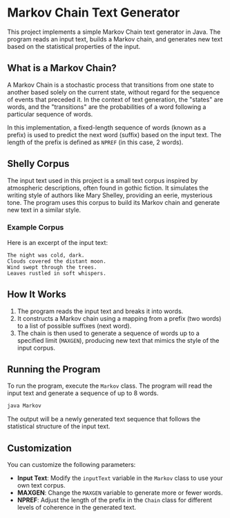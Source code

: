 # Markov Chain Text Generator

This project implements a simple Markov Chain text generator in Java. The program reads an input text, builds a Markov chain, and generates new text based on the statistical properties of the input.

## What is a Markov Chain?

A Markov Chain is a stochastic process that transitions from one state to another based solely on the current state, without regard for the sequence of events that preceded it. In the context of text generation, the "states" are words, and the "transitions" are the probabilities of a word following a particular sequence of words.

In this implementation, a fixed-length sequence of words (known as a prefix) is used to predict the next word (suffix) based on the input text. The length of the prefix is defined as `NPREF` (in this case, 2 words).

## Shelly Corpus

The input text used in this project is a small text corpus inspired by atmospheric descriptions, often found in gothic fiction. It simulates the writing style of authors like Mary Shelley, providing an eerie, mysterious tone. The program uses this corpus to build its Markov chain and generate new text in a similar style.

### Example Corpus
Here is an excerpt of the input text:
```
The night was cold, dark.
Clouds covered the distant moon.
Wind swept through the trees.
Leaves rustled in soft whispers.
```

## How It Works

1. The program reads the input text and breaks it into words.
2. It constructs a Markov chain using a mapping from a prefix (two words) to a list of possible suffixes (next word).
3. The chain is then used to generate a sequence of words up to a specified limit (`MAXGEN`), producing new text that mimics the style of the input corpus.

## Running the Program

To run the program, execute the `Markov` class. The program will read the input text and generate a sequence of up to 8 words.

```bash
java Markov
```

The output will be a newly generated text sequence that follows the statistical structure of the input text.

## Customization

You can customize the following parameters:
- **Input Text**: Modify the `inputText` variable in the `Markov` class to use your own text corpus.
- **MAXGEN**: Change the `MAXGEN` variable to generate more or fewer words.
- **NPREF**: Adjust the length of the prefix in the `Chain` class for different levels of coherence in the generated text.
